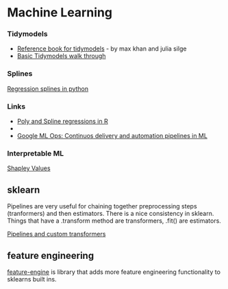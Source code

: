 # Machine Learning

### Tidymodels

* [Reference book for tidymodels](https://www.tmwr.org/) - by max khan and julia silge
* [Basic Tidymodels walk through](https://yuenhsu.github.io/Machine-Learning-Projects/Penguins-Body-Mass.html)

### Splines
[Regression splines in python](https://www.analyticsvidhya.com/blog/2018/03/introduction-regression-splines-python-codes/)

### Links

* [Poly and Spline regressions in R](http://www.sthda.com/english/articles/40-regression-analysis/162-nonlinear-regression-essentials-in-r-polynomial-and-spline-regression-models/)
* [](http://www.ru.ac.bd/wp-content/uploads/sites/25/2019/03/207_05_01_Rajchka_Using-Python-for-machine-learning-2015.pdf)
* [Google ML Ops: Continuos delivery and automation pipelines in ML](https://cloud.google.com/architecture/mlops-continuous-delivery-and-automation-pipelines-in-machine-learning)


### Interpretable ML

[Shapley Values](https://towardsdatascience.com/making-sense-of-shapley-values-dc67a8e4c5e8)

## sklearn

Pipelines are very useful for chaining together preprocessing steps (tranformers) and then estimators. 
There is a nice consistency in sklearn. Things that have a .transform method are transformers, .fit() are estimators. 

[Pipelines and custom transformers](https://towardsdatascience.com/pipelines-custom-transformers-in-scikit-learn-the-step-by-step-guide-with-python-code-4a7d9b068156)

## feature engineering

[feature-engine](https://feature-engine.readthedocs.io/en/1.3.x/index.html) is library that adds more feature engineering functionality to sklearns built ins.
